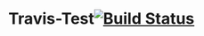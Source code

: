 Travis-Test[![Build Status](https://travis-ci.org/yume190/Travis-Test.svg?branch=master)](https://travis-ci.org/yume190/Travis-Test)
===========

